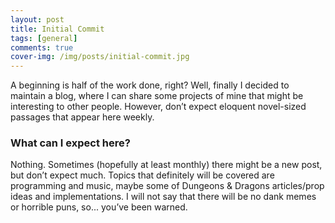 ```yaml
---
layout: post
title: Initial Commit
tags: [general]
comments: true
cover-img: /img/posts/initial-commit.jpg
---
```


A beginning is half of the work done, right? Well, finally I decided to maintain a blog, where I can share some projects of mine that might be interesting to other people. However, don’t expect eloquent novel-sized passages that appear here weekly.

### What can I expect here?

Nothing. Sometimes (hopefully at least monthly) there might be a new post, but don’t expect much. Topics that definitely will be covered are programming and music, maybe some of Dungeons & Dragons articles/prop ideas and implementations. I will not say that there will be no dank memes or horrible puns, so... you’ve been warned.
